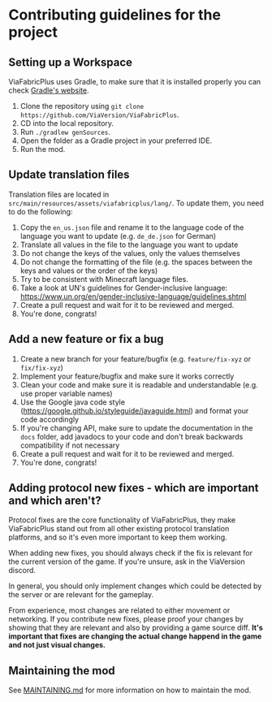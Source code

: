 # Contributing guidelines for the project

## Setting up a Workspace
ViaFabricPlus uses Gradle, to make sure that it is installed properly you can check [Gradle's website](https://gradle.org/install/).
1. Clone the repository using `git clone https://github.com/ViaVersion/ViaFabricPlus`.
2. CD into the local repository.
3. Run `./gradlew genSources`.
4. Open the folder as a Gradle project in your preferred IDE.
5. Run the mod.

## Update translation files
Translation files are located in `src/main/resources/assets/viafabricplus/lang/`. To update them, you need to do the following:
1. Copy the `en_us.json` file and rename it to the language code of the language you want to update (e.g. `de_de.json` for German)
2. Translate all values in the file to the language you want to update
3. Do not change the keys of the values, only the values themselves
4. Do not change the formatting of the file (e.g. the spaces between the keys and values or the order of the keys)
5. Try to be consistent with Minecraft language files.
6. Take a look at UN's guidelines for Gender-inclusive language: https://www.un.org/en/gender-inclusive-language/guidelines.shtml
7. Create a pull request and wait for it to be reviewed and merged.
8. You're done, congrats!

## Add a new feature or fix a bug
1. Create a new branch for your feature/bugfix (e.g. `feature/fix-xyz` or `fix/fix-xyz`)
2. Implement your feature/bugfix and make sure it works correctly
3. Clean your code and make sure it is readable and understandable (e.g. use proper variable names)
4. Use the Google java code style (https://google.github.io/styleguide/javaguide.html) and format your code accordingly
5. If you're changing API, make sure to update the documentation in the `docs` folder, add javadocs to your code and don't break backwards compatibility if not necessary
6. Create a pull request and wait for it to be reviewed and merged.
7. You're done, congrats!

## Adding protocol new fixes - which are important and which aren't?
Protocol fixes are the core functionality of ViaFabricPlus, they make ViaFabricPlus stand out from all other existing
protocol translation platforms, and so it's even more important to keep them working.

When adding new fixes, you should always check if the fix is relevant for the current version of the game. If you're unsure, 
ask in the ViaVersion discord.

In general, you should only implement changes which could be detected by the server or are relevant for the gameplay. 

From experience, most changes are related to either movement or networking. If you contribute new fixes, please proof
your changes by showing that they are relevant and also by providing a game source diff. **It's important that fixes
are changing the actual change happend in the game and not just visual changes.**

## Maintaining the mod
See [MAINTAINING.md](docs/MAINTAINING.md) for more information on how to maintain the mod.